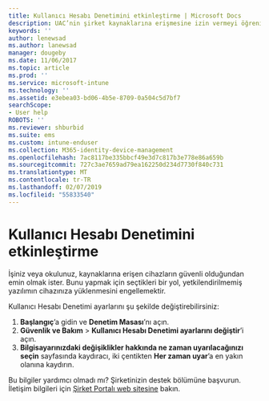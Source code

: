 ```yaml
---
title: Kullanıcı Hesabı Denetimini etkinleştirme | Microsoft Docs
description: UAC’nin şirket kaynaklarına erişmesine izin vermeyi öğrenin.
keywords: ''
author: lenewsad
ms.author: lanewsad
manager: dougeby
ms.date: 11/06/2017
ms.topic: article
ms.prod: ''
ms.service: microsoft-intune
ms.technology: ''
ms.assetid: e3ebea03-bd06-4b5e-8709-0a504c5d7bf7
searchScope:
- User help
ROBOTS: ''
ms.reviewer: shburbid
ms.suite: ems
ms.custom: intune-enduser
ms.collection: M365-identity-device-management
ms.openlocfilehash: 7ac8117be335bbcf49e3d7c817b3e778e86a659b
ms.sourcegitcommit: 727c3ae7659ad79ea162250d234d7730f840c731
ms.translationtype: MT
ms.contentlocale: tr-TR
ms.lasthandoff: 02/07/2019
ms.locfileid: "55833540"
---
```

# <a name="how-to-enable-user-access-control"></a>Kullanıcı Hesabı Denetimini etkinleştirme

İşiniz veya okulunuz, kaynaklarına erişen cihazların güvenli olduğundan emin olmak ister. Bunu yapmak için seçtikleri bir yol, yetkilendirilmemiş yazılımın cihazınıza yüklenmesini engellemektir.

Kullanıcı Hesabı Denetimi ayarlarını şu şekilde değiştirebilirsiniz:

1. **Başlangıç**’a gidin ve **Denetim Masası**’nı açın.
2. **Güvenlik ve Bakım** > **Kullanıcı Hesabı Denetimi ayarlarını değiştir**’i açın.
3. **Bilgisayarınızdaki değişiklikler hakkında ne zaman uyarılacağınızı seçin** sayfasında kaydıracı, iki çentikten **Her zaman uyar**’a en yakın olanına kaydırın.

Bu bilgiler yardımcı olmadı mı? Şirketinizin destek bölümüne başvurun. İletişim bilgileri için [Şirket Portalı web sitesine](https://go.microsoft.com/fwlink/?linkid=2010980) bakın.
